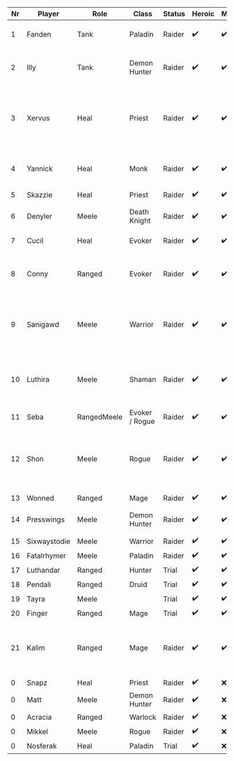 | Nr | Player       | Role        | Class          | Status | Heroic | Mythic | Reviews | Public | Bio                                                                                               | Origin   |
|----|--------------|-------------|----------------|--------|--------|--------|---------|--------|---------------------------------------------------------------------------------------------------|----------|
| 1  | Fanden       | Tank        | Paladin        | Raider | ✔️     | ✔️     | ❌       | ✔️     | "literally the devil"<br/>-Xervus                                                                 |         |
| 2  | Illy         | Tank        | Demon Hunter   | Raider | ✔️     | ✔️     | ✔️       | ✔️     | Looks forward to ✨crying✨ after her reviews                                                    | 🇨🇦🇬🇧      |
| 3  | Xervus       | Heal        | Priest         | Raider | ✔️     | ✔️     | ❌       | ✔️     | Spiteful prick with access to LoF and the ability to let you die if you irk him (takes PI bribes) | 🇳🇴     |
| 4  | Yannick      | Heal        | Monk           | Raider | ✔️     | ✔️     | ❌       | ✔️     | german healer<br/>g2g representative                                                              | 🇩🇪     |
| 5  | Skazzie      | Heal        | Priest         | Raider | ✔️     | ✔️     | ✔️       | ✔️     |                                                                                                   | 🇳🇴     |
| 6  | Denyler      | Meele       | Death Knight   | Raider | ✔️     | ✔️     | ✔️       | ✔️     | Supreme monkey leader                                                                             | 🇧🇪🇲🇦 |
| 7  | Cucil        | Heal        | Evoker         | Raider | ✔️     | ✔️     | ❌       | ✔️     | Phelsuma grandis                                                                                  | 🇨🇭        |
| 8  | Conny        | Ranged      | Evoker         | Raider | ✔️     | ✔️     | ❌       | ✔️     | not toxic, just german<br/>(editor's note: where's the difference?)                               | 🇩🇪     |
| 9  | Sanigawd     | Meele       | Warrior        | Raider | ✔️     | ✔️     | ❌       | ✔️     | Absolute gaming warlord, that cant be touched, best to ever do it                                 |          |
| 10 | Luthira      | Meele       | Shaman         | Raider | ✔️     | ✔️     | ❌       | ✔️     | Enh shaman main, altoholic extraordinaire. Also ginger, so guard your soul carefully!             | 🇧🇪🇬🇧 |
| 11 | Seba         | RangedMeele | Evoker / Rogue | Raider | ✔️     | ✔️     | ❌       | ✔️     | rip fartsniffer<br/>rip pissjug                                                                   | 🇲🇳🇫🇮      |
| 12 | Shon         | Meele       | Rogue          | Raider | ✔️     | ✔️     | ❌       | ✔️     | Absolute gaming warlord, that cant be touched, better than sanigawd                               |          |
| 13 | Wonned       | Ranged      | Mage           | Raider | ✔️     | ✔️     | ❌       | ✔️     |                                                                                                   |          |
| 14 | Presswings   | Meele       | Demon Hunter   | Raider | ✔️     | ✔️     | ❌       | ✔️     | the creator of illidan stormrage                                                                  |          |
| 15 | Sixwaystodie | Meele       | Warrior        | Raider | ✔️     | ✔️     | ❌       | ❌     |                                                                                                   |          |
| 16 | Fatalrhymer  | Meele       | Paladin        | Raider | ✔️     | ✔️     | ❌       | ❌     |                                                                                                   |          |
| 17 | Luthandar    | Ranged      | Hunter         | Trial  | ✔️     | ✔️     | ❌       | ❌     |                                                                                                   |          |
| 18 | Pendali      | Ranged      | Druid          | Trial  | ✔️     | ✔️     | ❌       | ❌     |                                                                                                   |          |
| 19 | Tayra        | Meele       |                | Trial  | ✔️     | ✔️     | ❌       | ❌     |                                                                                                   |          |
| 20 | Finger       | Ranged      | Mage           | Trial  | ✔️     | ✔️     | ❌       | ❌     |                                                                                                   |          |
| 21 | Kalim        | Ranged      | Mage           | Raider | ✔️     | ✔️     | ✔️       | ✔️     | Absolute Madman. Also known as Saint Jerry the Goatfucker                                         | 🇷🇸        |
| 0  | Snapz        | Heal        | Priest         | Raider | ✔️     | ❌     | ❌       | ❌     |                                                                                                   |          |
| 0  | Matt         | Meele       | Demon Hunter   | Raider | ✔️     | ❌     | ❌       | ❌     |                                                                                                   |          |
| 0  | Acracia      | Ranged      | Warlock        | Raider | ✔️     | ❌     | ❌       | ❌     |                                                                                                   |          |
| 0  | Mikkel       | Meele       | Rogue          | Raider | ✔️     | ❌     | ❌       | ✔️     |                                                                                                   |          |
| 0  | Nosferak     | Heal        | Paladin        | Trial  | ✔️     | ❌     | ❌       | ❌     |